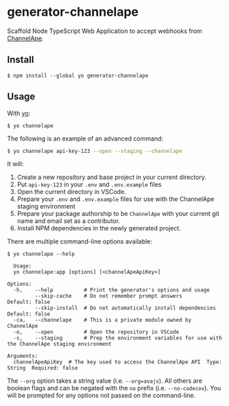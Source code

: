 # generator-channelape

Scaffold Node TypeScript Web Application to accept webhooks from [ChannelApe](https://www.channelape.com/).

## Install

```
$ npm install --global yo generator-channelape
```


## Usage

With [yo](https://github.com/yeoman/yo):

```
$ yo channelape
```
The following is an example of an advanced command:
```bash
$ yo channelape api-key-123 --open --staging --channelape
```
It will:
1. Create a new repository and base project in your current directory.
1. Put `api-key-123` in your `.env` and `.env.example` files
1. Open the current directory in VSCode.
1. Prepare your `.env` and `.env.example` files for use with the ChannelApe staging environment
1. Prepare your package authorship to be `ChannelApe` with your current git name and email set as a contributor.
1. Install NPM dependencies in the newly generated project.


There are multiple command-line options available:

```
$ yo channelape --help

  Usage:
  yo channelape:app [options] [<channelApeApiKey>]

Options:
  -h,    --help          # Print the generator's options and usage
         --skip-cache    # Do not remember prompt answers                                                  Default: false
         --skip-install  # Do not automatically install dependencies                                       Default: false
  -ca,   --channelape    # This is a private module owned by ChannelApe
  -o,    --open          # Open the repository in VSCode
  -s,    --staging       # Prep the environment variables for use with the ChannelApe staging environment

Arguments:
  channelApeApiKey  # The key used to access the ChannelApe API  Type: String  Required: false
```

The `--org` option takes a string value (i.e. `--org=avajs`). All others are boolean flags and can be negated with the `no` prefix (i.e. `--no-codecov`). You will be prompted for any options not passed on the command-line.
